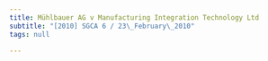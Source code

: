 ```yaml
---
title: Mühlbauer AG v Manufacturing Integration Technology Ltd
subtitle: "[2010] SGCA 6 / 23\_February\_2010"
tags: null

---
```


